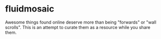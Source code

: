 fluidmosaic
===========

Awesome things found online deserve more than being "forwards" or "wall scrolls". This is an attempt to curate them as a resource while you share them.
